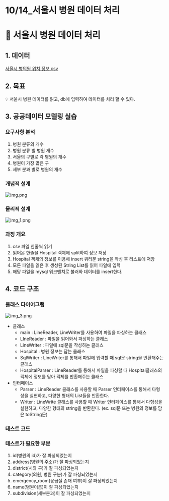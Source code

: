 # 10/14_서울시 병원 데이터 처리

# 📢 서울시 병원 데이터 처리

## 1. 데이터

[서울시 병의원 위치 정보.csv](https://drive.google.com/file/d/1mgfjKNkboPUX_9AOWc_Qil0z9MwASQej/view?usp=sharing)

## 2. 목표

<aside>
💡 서울시 병원 데이터를 읽고, db에 입력하여 데이터를 처리 할 수 있다.

</aside>

## 3. 공공데이터 모델링 실습

### 요구사항 분석

1. 병원 분류의 개수
2. 병원 분류 별 병원 개수
3. 서울의 구별로 각 병원의 개수
4. 병원이 가장 많은 구
5. 세부 분과 별로 병원의 개수

### 개념적 설계
![img.png](img.png)

### 물리적 설계
![img_1.png](img_1.png)

### 과정 개요

1. csv 파일 한줄씩 읽기
2. 읽어온 한줄을 Hospital 객체에 split하여 정보 저장
3. Hospital 객체의 정보를 이용해 insert 쿼리문 string을 작성 후 리스트에 저장
3. 모든 파일을 읽은 후 생성된 String List를 읽어 파일에 입력
4. 해당 파일을 mysql 워크벤치로 불러와 데이터를 insert한다.

## 4. 코드 구조
### 클래스 다이어그램
![img_3.png](img_3.png)
- 클래스
    - main : LineReader, LineWriter를 사용하여 파일을 파싱하는 클래스
    - LIneReader : 파일을 읽어와서 파싱하는 클래스
    - LineWriter : 파일에 sql문을 작성하는 클래스
    - Hospital : 병원 정보는 담는 클래스
    - SqlWriter : LineWriter를 통해서 파일에 입력할 때 sql문 string을 반환해주는 클래스
    - HospitalParser : LineReader를 통해서 파일을 파싱할 때 Hospital클래스의 객체에 정보를 담아 객체를 반환해주는 클래스
- 인터페이스
    - Parser : LineReader 클래스를 사용할 때 Parser 인터페이스를 통해서 다형성을 실현하고, 다양한 형태의 List들을 반환한다.
    - Writer : LineWrite 클래스를 사용할 때 Writer 인터페이스를 통해서 다형성을 실현하고, 다양한 형태의 string을 반환한다. (ex. sql문 또는 병원의 정보를 담은 toString문)
### 테스트 코드
### 테스트가 필요한 부분

1. id(병원의 id)가 잘 파싱되었는지
2. address(병원의 주소)가 잘 파싱되었는지
3. district(시와 구)가 잘 파싱되었는지
4. category(의원, 병원 구분)가 잘 파싱되었는지
5. emergency_room(응급실 존재 여부)이 잘 파싱되었는지
6. name(병원이름)이 잘 파싱되었는지
7. subdivision(세부분과)이 잘 파싱되었는지